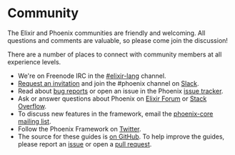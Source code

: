 # Community

The Elixir and Phoenix communities are friendly and welcoming. All questions and comments are valuable, so please come join the discussion!

There are a number of places to connect with community members at all experience levels.

* We're on Freenode IRC in the [\#elixir-lang](http://webchat.freenode.net/?channels=elixir-lang) channel.
* [Request an invitation](https://elixir-slackin.herokuapp.com/) and join the #phoenix channel on [Slack](https://elixir-lang.slack.com).
* Read about [bug reports](https://github.com/phoenixframework/phoenix/blob/master/CONTRIBUTING.md#bug-reports) or open an issue in the Phoenix [issue tracker](https://github.com/phoenixframework/phoenix/issues).
* Ask or answer questions about Phoenix on [Elixir Forum](https://elixirforum.com/c/phoenix-forum) or [Stack Overflow](http://stackoverflow.com/questions/tagged/phoenix-framework).
* To discuss new features in the framework, email the [phoenix-core mailing list](https://groups.google.com/group/phoenix-core).
* Follow the Phoenix Framework on [Twitter](https://twitter.com/elixirphoenix).
* The source for these guides is [on GitHub](https://github.com/phoenixframework/phoenix_guides). To help improve the guides, please report an [issue](https://github.com/phoenixframework/phoenix_guides/issues) or open a [pull request](https://github.com/phoenixframework/phoenix_guides/pulls).
